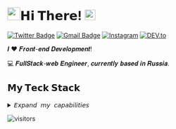 # <img src="https://github.com/TheDudeThatCode/TheDudeThatCode/blob/master/Assets/Hi.gif" width="29px">𝗛𝗶 𝗧𝗵𝗲𝗿𝗲!&nbsp;<img src="https://github.com/TheDudeThatCode/TheDudeThatCode/blob/master/Assets/Earth.gif" width="24px">

[![Twitter Badge](https://img.shields.io/badge/-@GTech156-1ca0f1?style=flat-square&labelColor=1ca0f1&logo=twitter&logoColor=white&link=https://twitter.com/GTech156)](https://twitter.com/GTech156)
[![Gmail Badge](https://img.shields.io/badge/-pomah156@gmail.com-c14438?style=flat-square&logo=Gmail&logoColor=white&link=mailto:pomah156@gmail.com)](mailto:pomah156@gmail.com)
<a href="https://www.instagram.com/facetious.sight" target="_blank"><img src="https://img.shields.io/badge/Instagram-%23E4405F.svg?&style=flat-square&logo=instagram&logoColor=white" alt="Instagram"></a>
<a href="https://dev.to/gtech1256" target="_blank"><img src="https://img.shields.io/badge/DEV-%230A0A0A.svg?&style=flat-square&logo=DEV.to&logoColor=white" alt="DEV.to"></a>

𝑰 ❤️ 𝑭𝒓𝒐𝒏𝒕-𝒆𝒏𝒅 𝑫𝒆𝒗𝒆𝒍𝒐𝒑𝒎𝒆𝒏𝒕!

:computer: 𝑭𝒖𝒍𝒍𝑺𝒕𝒂𝒄𝒌-𝒘𝒆𝒃 𝑬𝒏𝒈𝒊𝒏𝒆𝒆𝒓, 𝒄𝒖𝒓𝒓𝒆𝒏𝒕𝒍𝒚 𝒃𝒂𝒔𝒆𝒅 𝒊𝒏 𝑹𝒖𝒔𝒔𝒊𝒂. 

## 𝗠𝘆 𝗧𝗲𝗰𝗸 𝗦𝘁𝗮𝗰𝗸

<details>
  <summary><samp>𝘌𝘹𝘱𝘢𝘯𝘥 𝘮𝘺 𝘤𝘢𝘱𝘢𝘣𝘪𝘭𝘪𝘵𝘪𝘦𝘴</samp></summary>
    <table>
      <tbody>
        <tr valign="top">
          <td width="25%" align="center">
            <span>𝗛𝗧𝗠𝗟𝟱</span>
            <br><br>
            <img height="64px" src="https://cdn.svgporn.com/logos/html-5.svg">
            <br><br>
          </td>
          <td width="25%" align="center">
            <span>𝗖𝗦𝗦𝟯</span>
            <br><br>
            <img height="64px" src="https://cdn.svgporn.com/logos/css-3.svg">
            <br><br>
          </td>
          <td width="25%" align="center">
            <span>𝗝𝗮𝘃𝗮𝗦𝗰𝗿𝗶𝗽𝘁</span>
            <br><br>
            <img height="64px" src="https://cdn.svgporn.com/logos/javascript.svg">
            <br><br>
          </td>
          <td width="25%" align="center">
            <span>𝗧𝘆𝗽𝗲𝗦𝗰𝗿𝗶𝗽𝘁</span><br><br>
            <img height="64px" src="https://cdn.svgporn.com/logos/typescript-icon.svg">
            <br><br>
          </td>
        </tr>
        <tr valign="top">
          <td width="25%" align="center">
            <span>𝗩𝘂𝗲</span>
            <br><br>
            <img height="64px" src="https://cdn.svgporn.com/logos/vue.svg">
            <br><br>
          </td>
          <td width="25%" align="center">
            <span>𝐑𝐞𝐚𝐜𝐭</span>
            <br><br>
            <img height="64px" src="https://cdn.svgporn.com/logos/react.svg">
            <br><br>
          </td>
          <td width="25%" align="center">
            <span>𝐄𝐱𝐩𝐫𝐞𝐬𝐬(𝗞𝗼𝗮)</span>
            <br><br>
            <img width="70%" height="64px" src="https://cdn.svgporn.com/logos/express.svg">
            <br><br>
          </td>
          <td width="25%" align="center">
            <span>𝗠𝗼𝗻𝗴𝗼𝗗𝗕</span>
            <br><br>
            <img width="70%" height="64px" src="https://cdn.svgporn.com/logos/mongodb.svg">
            <br><br>
          </td>
        </tr>
        <tr valign="top">
          <td width="25%" align="center">
            <span>𝗦𝗮𝘀𝘀/𝗦𝗖𝗦𝗦</span>
            <br><br>
            <img height="64px" src="https://cdn.svgporn.com/logos/sass.svg">
            <br><br>
          </td>
          <td width="25%" align="center">
            <span>𝗪𝗲𝗯𝗽𝗮𝗰𝗸</span>
            <br><br>
            <img height="64px" src="https://cdn.svgporn.com/logos/webpack.svg">
            <br><br>
          </td>
          <td width="25%" align="center">
            <span>𝗘𝘀𝗹𝗶𝗻𝘁</span>
            <br><br>
            <img height="64px" src="https://cdn.svgporn.com/logos/eslint.svg">
            <br><br>
          </td>
          <td width="25%" align="center">
            <span>𝗚𝗶𝘁</span>
            <br><br>
            <img height="64px" src="https://cdn.svgporn.com/logos/git-icon.svg">
            <br><br>
          </td>
        </tr>
      </tbody>
    </table>
</details>

![visitors](https://visitor-badge.glitch.me/badge?page_id=GTech1256.GTech1256)
